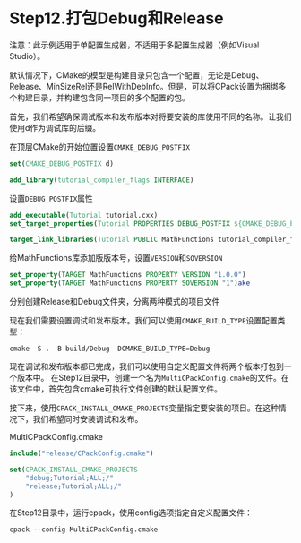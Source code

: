 # Step12.打包Debug和Release

注意：此示例适用于单配置生成器，不适用于多配置生成器（例如Visual Studio）。

默认情况下，CMake的模型是构建目录只包含一个配置，无论是Debug、Release、MinSizeRel还是RelWithDebInfo。但是，可以将CPack设置为捆绑多个构建目录，并构建包含同一项目的多个配置的包。

首先，我们希望确保调试版本和发布版本对将要安装的库使用不同的名称。让我们使用d作为调试库的后缀。

在顶层CMake的开始位置设置`CMAKE_DEBUG_POSTFIX`

```cmake
set(CMAKE_DEBUG_POSTFIX d)

add_library(tutorial_compiler_flags INTERFACE)
```

设置`DEBUG_POSTFIX`属性

```cmake
add_executable(Tutorial tutorial.cxx)
set_target_properties(Tutorial PROPERTIES DEBUG_POSTFIX ${CMAKE_DEBUG_POSTFIX})

target_link_libraries(Tutorial PUBLIC MathFunctions tutorial_compiler_flags)
```

给MathFunctions库添加版版本号，设置`VERSION`和`SOVERSION`

```cmake
set_property(TARGET MathFunctions PROPERTY VERSION "1.0.0")
set_property(TARGET MathFunctions PROPERTY SOVERSION "1")ake

```

分别创建Release和Debug文件夹，分离两种模式的项目文件

现在我们需要设置调试和发布版本。我们可以使用`CMAKE_BUILD_TYPE`设置配置类型：

```shell
cmake -S . -B build/Debug -DCMAKE_BUILD_TYPE=Debug
```

现在调试和发布版本都已完成，我们可以使用自定义配置文件将两个版本打包到一个版本中。
在Step12目录中，创建一个名为`MultiCPackConfig.cmake`的文件。在该文件中，首先包含cmake可执行文件创建的默认配置文件。

接下来，使用`CPACK_INSTALL_CMAKE_PROJECTS`变量指定要安装的项目。在这种情况下，我们希望同时安装调试和发布。

MultiCPackConfig.cmake
```cmake
include("release/CPackConfig.cmake")

set(CPACK_INSTALL_CMAKE_PROJECTS
    "debug;Tutorial;ALL;/"
    "release;Tutorial;ALL;/"
)
```

在Step12目录中，运行cpack，使用config选项指定自定义配置文件：

```shell
cpack --config MultiCPackConfig.cmake
```


